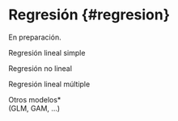 
# Regresión {#regresion}

En preparación.

Regresión lineal simple

Regresión no lineal

Regresión lineal múltiple

Otros modelos*   
(GLM, GAM, ...)
